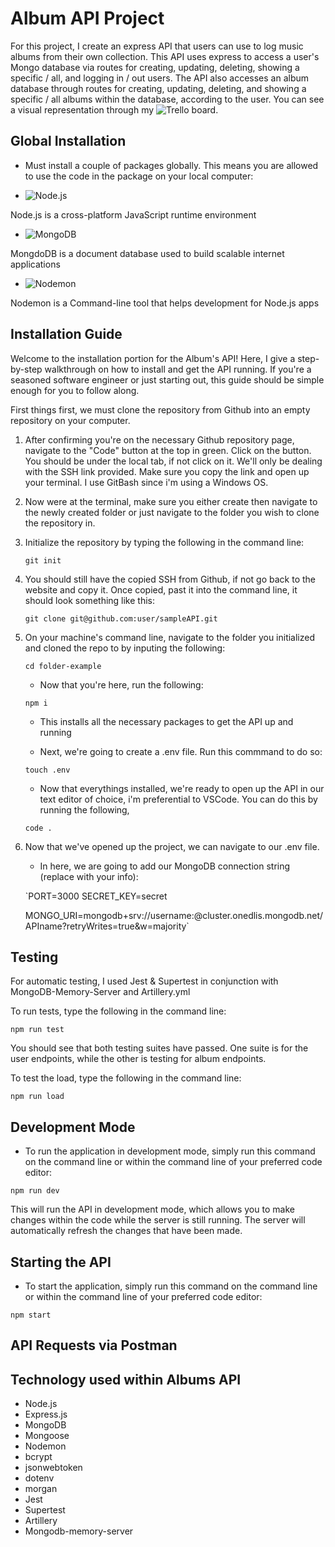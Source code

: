 # Album API Project
For this project, I create an express API that users can use to log music albums from their own collection. This API uses express to access a user's Mongo database via routes for creating, updating, deleting, showing a specific / all, and logging in / out users. The API also accesses an album database through routes for creating, updating, deleting, and showing a specific / all albums within the database, according to the user. You can see a visual representation through my ![Trello board](https://trello.com/invite/b/rrVsrzEP/ATTI844a21ea435be1c33e030c77b8f0e596B70E7EE3/albums-api).

## Global Installation 

- Must install a couple of packages globally. This means you are allowed to use the code in the package on your local computer:

- ![Node.js](https://nodejs.org/en)

Node.js is a cross-platform JavaScript runtime environment

- ![MongoDB](https://www.mongodb.com/)

MongdoDB is a document database used to build scalable internet applications

- ![Nodemon](https://nodemon.io/)

Nodemon is a Command-line tool that helps development for Node.js apps

## Installation Guide

Welcome to the installation portion for the Album's API! Here, I give a step-by-step walkthrough on how to install and get the API running. If you're a seasoned software engineer or just starting out, this guide should be simple enough for you to follow along.

First things first, we must clone the repository from Github into an empty repository on your computer.

1. After confirming you're on the necessary Github repository page, navigate to the "Code" button at the top in green. Click on the button. You should be under the local tab, if not click on it. We'll only be dealing with the SSH link provided. Make sure you copy the link and open up your terminal. I use GitBash since i'm using a Windows OS. 
2. Now were at the terminal, make sure you either create then navigate to the newly created folder or just navigate to the folder you wish to clone the repository in.
3. Initialize the repository by typing the following in the command line:

     `git init`

4. You should still have the copied SSH from Github, if not go back to the website and copy it. Once copied, past it into the command line, it should look something like this:

    `git clone git@github.com:user/sampleAPI.git`

5. On your machine's command line, navigate to the folder you initialized and cloned the repo to by inputing the following:

    `cd folder-example`

    - Now that you're here, run the following:

    `npm i`

    - This installs all the necessary packages to get the API up and running

    - Next, we're going to create a .env file. Run this commmand to do so:

    `touch .env`
    
    - Now that everythings installed, we're ready to open up the API in our text editor of choice, i'm preferential to VSCode. You can do this by running the following, 

    `code .`

6. Now that we've opened up the project, we can navigate to our .env file. 

    - In here, we are going to add our MongoDB connection string (replace with your info):

    `PORT=3000
     SECRET_KEY=secret

     MONGO_URI=mongodb+srv://username:<password>@cluster.onedlis.mongodb.net/APIname?retryWrites=true&w=majority`


## Testing
For automatic testing, I used Jest & Supertest in conjunction with MongoDB-Memory-Server and Artillery.yml

To run tests, type the following in the command line:

`npm run test`

You should see that both testing suites have passed. One suite is for the user endpoints, while the other is testing for album endpoints.

To test the load, type the following in the command line:

`npm run load`


## Development Mode
- To run the application in development mode, simply run this command on the command line or within the command line of your preferred code editor: 

`npm run dev`

This will run the API in development mode, which allows you to make changes within the code while the server is still running. The server will automatically refresh the changes that have been made. 

## Starting the API
- To start the application, simply run this command on the command line or within the command line of your preferred code editor:

`npm start`

## API Requests via Postman


## Technology used within Albums API

- Node.js
- Express.js
- MongoDB
- Mongoose
- Nodemon
- bcrypt
- jsonwebtoken
- dotenv
- morgan
- Jest
- Supertest
- Artillery
- Mongodb-memory-server
